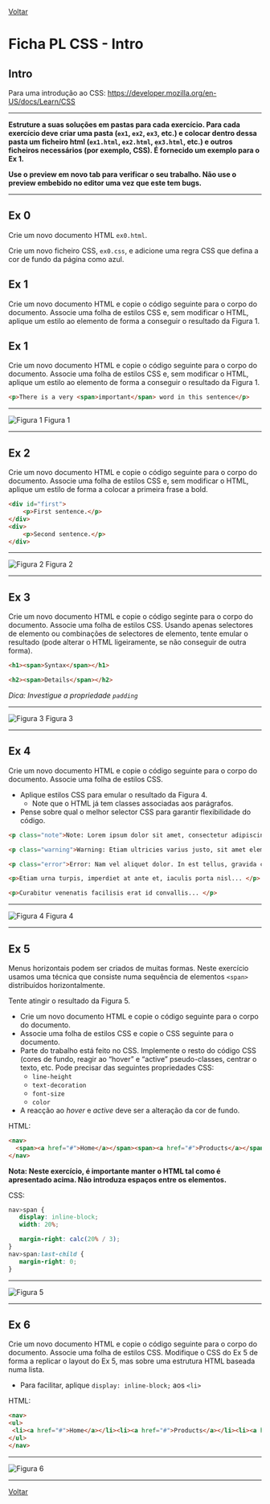 [Voltar](/.tutorial/1.begin.md)
# Ficha PL CSS - Intro

## Intro
Para uma introdução ao CSS: https://developer.mozilla.org/en-US/docs/Learn/CSS

--- 

**Estruture a suas soluções em pastas para cada exercício. Para cada exercício deve criar uma pasta (`ex1`, `ex2`, `ex3`, etc.) e colocar dentro dessa pasta um ficheiro html (`ex1.html`, `ex2.html`, `ex3.html`, etc.) e outros ficheiros necessários (por exemplo, CSS). É fornecido um exemplo para o Ex 1.**

__Use o preview em novo tab para verificar o seu trabalho. Não use o preview embebido no editor uma vez que este tem bugs.__

--- 


## Ex 0
Crie um novo documento HTML `ex0.html`.

Crie um novo ficheiro CSS, `ex0.css`, e adicione uma regra CSS que defina a cor de fundo da página como azul.

## Ex 1

Crie um novo documento HTML e copie o código seguinte para o corpo do documento. Associe uma folha de estilos CSS e, sem modificar o HTML, aplique um estilo ao elemento <span> de forma a conseguir o resultado da Figura 1.


## Ex 1

Crie um novo documento HTML e copie o código seguinte para o corpo do documento. Associe uma folha de estilos CSS e, sem modificar o HTML, aplique um estilo ao elemento <span> de forma a conseguir o resultado da Figura 1.

```html
<p>There is a very <span>important</span> word in this sentence</p>
```

---
![Figura 1](assets/fig1.png)
Figura 1
___ 

## Ex 2
Crie um novo documento HTML e copie o código seguinte para o corpo do documento. Associe uma folha de estilos CSS e, sem modificar o HTML, aplique um estilo de forma a colocar a primeira frase a bold.

```html
<div id="first">
	<p>First sentence.</p>
</div>
<div>
	<p>Second sentence.</p>
</div>
```

---
![Figura 2](assets/fig2.png)
Figura 2
___ 


## Ex 3

Crie um novo documento HTML e copie o código seginte para o corpo do documento. Associe uma folha de estilos CSS. Usando apenas selectores de elemento ou combinações de selectores de elemento, tente emular o resultado (pode alterar o HTML ligeiramente, se não conseguir de outra forma).

```html
<h1><span>Syntax</span></h1>

<h2><span>Details</span></h2>
```

_Dica: Investigue a propriedade `padding`_

---
![Figura 3](assets/fig3.png)
Figura 3
___ 


## Ex 4
Crie um novo documento HTML e copie o código seguinte para o corpo do documento. Associe uma folha de estilos CSS. 
- Aplique estilos CSS para emular o resultado da Figura 4.
   - Note que o HTML já tem classes associadas aos parágrafos.
- Pense sobre qual o melhor selector CSS para garantir flexibilidade do código.

```html
<p class="note">Note: Lorem ipsum dolor sit amet, consectetur adipiscing elit...</p>

<p class="warning">Warning: Etiam ultricies varius justo, sit amet elementum ligula commodo...</p>

<p class="error">Error: Nam vel aliquet dolor. In est tellus, gravida condimentum est ut, gravida finibus urna...</p>

<p>Etiam urna turpis, imperdiet at ante et, iaculis porta nisl... </p>

<p>Curabitur venenatis facilisis erat id convallis... </p>
```

---
![Figura 4](assets/fig4.png)
Figura 4
___ 

## Ex 5
Menus horizontais podem ser criados de muitas formas. Neste exercício usamos uma técnica que consiste numa sequência de elementos `<span>` distribuídos horizontalmente.

Tente atingir o resultado da Figura 5. 
- Crie um novo documento HTML e copie o código seguinte para o corpo do documento.
- Associe uma folha de estilos CSS e copie o CSS seguinte para o documento.
- Parte do trabalho está feito no CSS. Implemente o resto do código CSS (cores de fundo, reagir ao “hover” e “active” pseudo-classes, centrar o texto, etc. Pode precisar das seguintes propriedades CSS:
  - `line-height`
  - `text-decoration`
  - `font-size`
  - `color`
- A reacção ao _hover_ e _active_ deve ser a alteração da cor de fundo.
  
HTML:
```html
<nav>
  <span><a href="#">Home</a></span><span><a href="#">Products</a></span><span><a hreF="#">Pricing</a></span><span><a href="#">Help</a></span>
</nav>
```
**Nota: Neste exercício, é importante manter o HTML tal como é apresentado acima. Não introduza espaços entre os elementos.**

CSS:
```css
nav>span {
   display: inline-block;
   width: 20%;

   margin-right: calc(20% / 3);
}
nav>span:last-child {
   margin-right: 0;
}
```

---
![Figura 5](assets/fig5.png)

___ 

## Ex 6
Crie um novo documento HTML e copie o código seguinte para o corpo do documento. Associe uma folha de estilos CSS. Modifique o CSS do Ex 5 de forma a replicar o layout do Ex 5, mas sobre uma estrutura HTML baseada numa lista.

- Para facilitar, aplique `display: inline-block;` aos `<li>`

HTML:
```html
<nav>
<ul>
 <li><a href="#">Home</a></li><li><a href="#">Products</a></li><li><a hreF="#">Pricing</a></li><li><a href="#">Help</a></li>
</ul>
</nav>
```

---
![Figura 6](assets/fig5.png)
___ 


[Voltar](/.tutorial/1.begin.md)